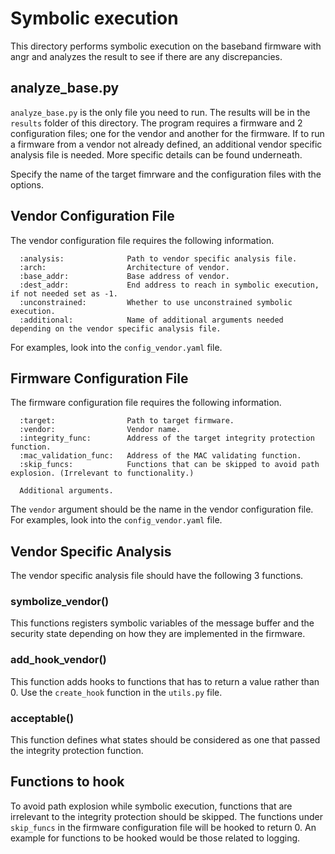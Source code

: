 # Symbolic execution

This directory performs symbolic execution on the baseband firmware with angr and analyzes the result to see if there are any discrepancies.

## analyze_base.py

`analyze_base.py` is the only file you need to run.
The results will be in the `results` folder of this directory.
The program requires a firmware and 2 configuration files; one for the vendor and another for the firmware.
If to run a firmware from a vendor not already defined, an additional vendor specific analysis file is needed.
More specific details can be found underneath.

Specify the name of the target fimrware and the configuration files with the options.

## Vendor Configuration File

The vendor configuration file requires the following information.
```
  :analysis:              Path to vendor specific analysis file.
  :arch:                  Architecture of vendor.
  :base_addr:             Base address of vendor.
  :dest_addr:             End address to reach in symbolic execution, if not needed set as -1.
  :unconstrained:         Whether to use unconstrained symbolic execution.
  :additional:            Name of additional arguments needed depending on the vendor specific analysis file.
```
For examples, look into the `config_vendor.yaml` file.

## Firmware Configuration File

The firmware configuration file requires the following information.
```
  :target:                Path to target firmware.
  :vendor:                Vendor name.
  :integrity_func:        Address of the target integrity protection function.
  :mac_validation_func:   Address of the MAC validating function.                 
  :skip_funcs:            Functions that can be skipped to avoid path explosion. (Irrelevant to functionality.)

  Additional arguments.
```
The `vendor` argument should be the name in the vendor configuration file.
For examples, look into the `config_vendor.yaml` file.

## Vendor Specific Analysis

The vendor specific analysis file should have the following 3 functions.

### symbolize_vendor()
This functions registers symbolic variables of the message buffer and the security state depending on how they are implemented in the firmware.

### add_hook_vendor()
This function adds hooks to functions that has to return a value rather than 0.
Use the `create_hook` function in the `utils.py` file.

### acceptable()
This function defines what states should be considered as one that passed the integrity protection function.

## Functions to hook

To avoid path explosion while symbolic execution, functions that are irrelevant to the integrity protection should be skipped.
The functions under `skip_funcs` in the firmware configuration file will be hooked to return 0.
An example for functions to be hooked would be those related to logging.